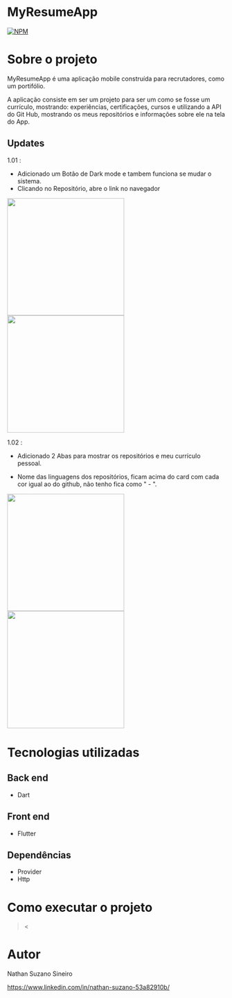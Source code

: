 # MyResumeApp
[![NPM](https://img.shields.io/npm/l/react)](https://github.com/NSuzano/Meu-Curriculo/blob/master/LICENCE) 

# Sobre o projeto


MyResumeApp é uma aplicação mobile construída para recrutadores, como um portifólio.

A aplicação consiste em ser um projeto para ser um como se fosse um currículo, mostrando: experiências, certificações, cursos e utilizando a API do Git Hub, mostrando os meus repositórios e informações sobre ele na tela do App.

## Updates 

1.01 :
 - Adicionado um Botão de Dark mode e tambem funciona se mudar o sistema.
 - Clicando no Repositório, abre o link no navegador

<img src="https://github.com/NSuzano/MyResumeApp/blob/master/assets/Screenshot_1672622725.png" width="270">        <img src="https://github.com/NSuzano/MyResumeApp/blob/master/assets/Screenshot_1672623876.png" width="270">

1.02 :

 - Adicionado 2 Abas para mostrar os repositórios e meu currículo pessoal.

 - Nome das linguagens dos repositórios, ficam acima do card com cada cor igual ao do github, não tenho fica como " - ".

<img src="https://github.com/NSuzano/MyResumeApp/blob/master/assets/Screenshot_1672869410.png" width="270">        <img src="https://github.com/NSuzano/MyResumeApp/blob/master/assets/Screenshot_1672869415.png" width="270">


# Tecnologias utilizadas
## Back end
- Dart
## Front end
- Flutter
## Dependências
- Provider
- Http

# Como executar o projeto

><

# Autor

Nathan Suzano Sineiro

https://www.linkedin.com/in/nathan-suzano-53a82910b/

